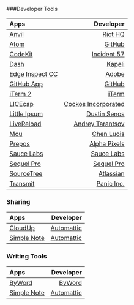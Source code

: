 ###Developer Tools

| Apps                                                  | Developer                                      |  
| :-------------                                        | -------------:                                 |  
| [Anvil](http://anvilformac.com)                       | [Riot HQ](http://riothq.com)                   |  
| [Atom](http://atom.io)                                | [GitHub](http://github.com)                    |  
| [CodeKit](https://incident57.com/codekit)             | [Incident 57](https://incident57.com/codekit)  |  
| [Dash](http://kapeli.com/dash)                        | [Kapeli](http://kapeli.com)                    |  
| [Edge Inspect CC](http://html.adobe.com/edge/inspect) | [Adobe](https://adobe.com)                     |  
| [GitHub App](https://mac.github.com)                  | [GitHub](http://http://github.com)             |  
| [iTerm 2](http://www.iterm2.com)                      | [iTerm](http://www.iterm2.com)                 |  
| [LICEcap](http://www.cockos.com/licecap)              | [Cockos Incorporated](http://www.cockos.com)   |  
| [Little Ipsum](http://littleipsum.com)                | [Dustin Senos](http://dustinsenos.com)         |  
| [LiveReload](http://livereload.com)                   | [Andrey Tarantsov](http://tarantsov.com)       |  
| [Mou](http://mouapp.com)                              | [Chen Luois](http://chenluois.com)             |  
| [Prepos](http://alphapixels.com/prepros)              | [Alpha Pixels](http://alphapixels.com/prepros) |  
| [Sauce Labs](https://saucelabs.com/mac)               | [Sauce Labs](https://saucelabs.com)            |  
| [Sequel Pro](http://www.sequelpro.com)                | [Sequel Pro](http://www.sequelpro.com)         |  
| [SourceTree](http://www.sourcetreeapp.com)            | [Atlassian](http://atlassian.com)              |  
| [Transmit](https://panic.com/transmit)                | [Panic Inc.](https://panic.com)                |  

### Sharing
| Apps                                                  | Developer                                      |  
| :-------------                                        | -------------:                                 |  
| [CloudUp](http://cloudup.com)                         | [Automattic](http://automattic.com)            |  
| [Simple Note](http://simplenote.com)                  | [Automattic](http://automattic.com)            |  

 


### Writing Tools
| Apps                                                  | Developer                                      |  
| :-------------                                        | -------------:                                 |  
| [ByWord](http://bywordapp.com)                        | [ByWord](http://bywordapp.com)                 |  
| [Simple Note](http://simplenote.com)                  | [Automattic](http://automattic.com)            |  
 
 